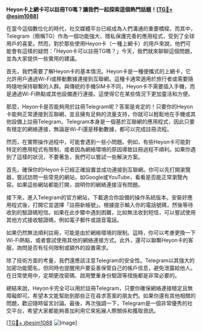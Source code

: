 **Heyon卡上網卡可以註冊TG嗎？讓我們一起探索這個熱門話題！[[TG💪+ @esim1088](https://t.me/s/esim1088)]**

在當今這個數位化的時代，社交媒體平台已經成為人們溝通的重要橋樑。而其中，Telegram（簡稱TG）作為一個功能強大、隱私保護完善的應用程式，受到了全球用戶的喜愛。然而，對於那些使用Heyon卡（一種上網卡）的用戶來說，他們可能會有這樣的疑問：「Heyon卡可以註冊TG嗎？」今天，我們就來聊聊這個問題，並為大家提供一些實用的建議。

首先，我們需要了解Heyon卡的基本情況。Heyon卡是一種便攜式的上網卡，它允許用戶通過Wi-Fi或移動數據連接到互聯網。這種卡通常適用於旅行者或需要隨時隨地保持聯繫的人群。與傳統的手機SIM卡不同，Heyon卡不需要插入手機，而是通過Wi-Fi熱點或其他設備進行連接。這使得它在某些情況下更加靈活和方便。

那麼，Heyon卡是否能夠用於註冊Telegram呢？答案是肯定的！只要你的Heyon卡能夠正常連接到互聯網，並且擁有足夠的流量支持，你就可以輕鬆地在手機或其他設備上註冊Telegram。Telegram本身是一個基於互聯網的應用程式，因此只要有穩定的網絡連接，無論是Wi-Fi還是移動數據，都可以完成註冊流程。

然而，在實際操作過程中，可能會遇到一些小問題。例如，有些Heyon卡可能對特定的應用程式有限制，或者因為網絡環境的原因導致註冊過程不順利。如果你遇到了這樣的狀況，不要著急，我們可以嘗試一些解決方案。

首先，確保你的Heyon卡已經正確設置並成功連接到互聯網。你可以先打開瀏覽器，嘗試訪問一些常見的網站，如Google或YouTube，看看是否能正常瀏覽內容。如果這些網站都能打開，說明你的網絡連接沒有問題。

接下來，進入Telegram的官方網站，下載適合你設備的操作系統版本。安裝好應用程式後，打開它並選擇「註冊新帳號」。根據提示輸入你的電話號碼，然後等待收到的驗證碼短信。如果在此步驟中遇到困難，比如無法收到短信，可以嘗試使用其他方式接收驗證碼，例如電子郵件或語音電話。

如果仍然無法順利註冊，可能是由於網絡環境的限制。這時，你可以考慮更換一下Wi-Fi熱點，或者嘗試使用其他的網絡連接方式。此外，還可以聯繫Heyon卡的客服，詢問是否有任何限制或額外的設置需求。

除了技術方面的考量，我們還應該注意Telegram的安全性。Telegram以其強大的加密功能聞名，但同時也提醒用戶要妥善保管自己的帳戶信息，避免泄露給他人。在日常使用中，定期更改密碼、啟用雙重身份驗證等措施都是非常必要的。

總結來說，Heyon卡完全可以用於註冊Telegram，只要你確保網絡連接穩定且無障礙即可。希望本文能幫助到那些正在尋求答案的朋友們。如果你還有其他相關的問題，歡迎隨時留言討論。最後，再次強調一下，Telegram是一個非常優秀的社交平台，希望大家都能夠善加利用它來拓展人際關係和獲取資訊。

[[TG💪+ @esim1088](https://t.me/s/esim1088) ![Image](https://i.postimg.cc/4NQfJmqS/Snipaste-2025-05-13-00-14-12.png)]